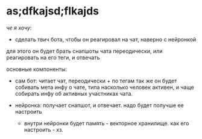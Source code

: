 # as;dfkajsd;flkajds

*че я хочу*:
- сделать твич бота, чтобы он реагировал на чат, наверно с нейронкой

для этого он будет брать снапшоты чата переодически, или реагировать на его теги, и отвечать

основные компоненты:
- сам бот: читает чат, переодически + по тегам
    так же он будет собивать мета инфу о чате, типа насколько человек активен, и чаще собирать инфу об активных участниках чата.

- нейронка: получает снапшот, и отвечает. надо будет получше ее настроить
    - внутри нейронки будет память - векторное хранилище. как его настроить - хз.

